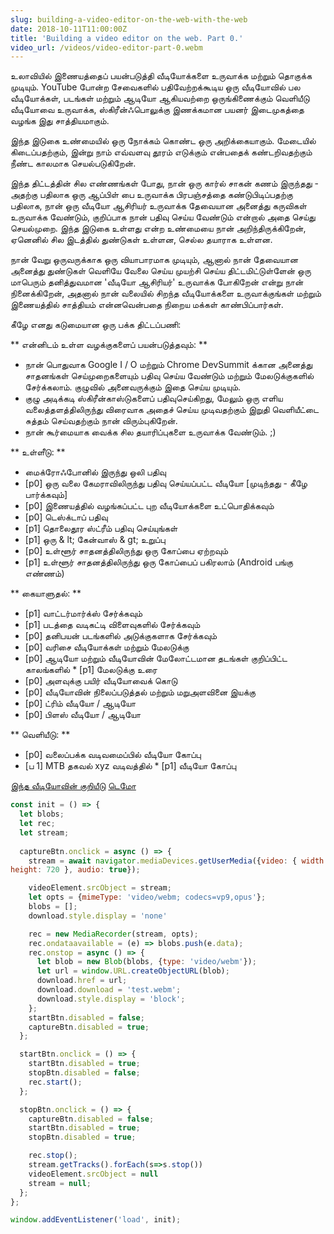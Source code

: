 ```yaml
---
slug: building-a-video-editor-on-the-web-with-the-web
date: 2018-10-11T11:00:00Z
title: 'Building a video editor on the web. Part 0.'
video_url: /videos/video-editor-part-0.webm
---
```



உலாவியில் இணையத்தைப் பயன்படுத்தி வீடியோக்களை உருவாக்க மற்றும் தொகுக்க முடியும். YouTube போன்ற சேவைகளில் பதிவேற்றக்கூடிய ஒரு வீடியோவில் பல வீடியோக்கள், படங்கள் மற்றும் ஆடியோ ஆகியவற்றை ஒருங்கிணைக்கும் வெளியீடு வீடியோவை உருவாக்க, ஸ்கிரீன்ஃபொலுக்கு இணக்கமான பயனர் இடைமுகத்தை வழங்க இது சாத்தியமாகும்.

இந்த இடுகை உண்மையில் ஒரு நோக்கம் கொண்ட ஒரு அறிக்கையாகும். மேடையில் கிடைப்பதற்கும், இன்று நாம் எவ்வளவு தூரம் எடுக்கும் என்பதைக் கண்டறிவதற்கும் நீண்ட காலமாக செயல்படுகிறேன்.

இந்த திட்டத்தின் சில எண்ணங்கள் போது, ​​நான் ஒரு கார்ல் சாகன் கணம் இருந்தது - அதற்கு பதிலாக ஒரு ஆப்பிள் பை உருவாக்க பிரபஞ்சத்தை கண்டுபிடிப்பதற்கு பதிலாக, நான் ஒரு வீடியோ ஆசிரியர் உருவாக்க தேவையான அனைத்து கருவிகள் உருவாக்க வேண்டும், குறிப்பாக நான் பதிவு செய்ய வேண்டும் என்றால் அதை செய்து செயல்முறை. இந்த இடுகை உள்ளது என்ற உண்மையை நான் அறிந்திருக்கிறேன், ஏனெனில் சில இடத்தில் துண்டுகள் உள்ளன, செல்ல தயாராக உள்ளன.

நான் வேறு ஒருவருக்காக ஒரு வியாபாரமாக முடியும், ஆனால் நான் தேவையான அனைத்து துண்டுகள் வெளியே வேலை செய்ய முயற்சி செய்ய திட்டமிட்டுள்ளேன் ஒரு மாபெரும் தனித்துவமான 'வீடியோ ஆசிரியர்' உருவாக்க போகிறேன் என்று நான் நினைக்கிறேன், அதனால் நான் வலையில் சிறந்த வீடியோக்களை உருவாக்குங்கள் மற்றும் இணையத்தில் சாத்தியம் என்னவென்பதை நிறைய மக்கள் காண்பிப்பார்கள்.

கீழே எனது கடுமையான ஒரு பக்க திட்டப்பணி:


** என்னிடம் உள்ள வழக்குகளைப் பயன்படுத்தவும்: **


* நான் பொதுவாக Google I / O மற்றும் Chrome DevSummit க்கான அனைத்து சாதனங்கள் செய்முறைகளையும் பதிவு செய்ய வேண்டும் மற்றும் மேலடுக்குகளில் சேர்க்கலாம். குழுவில் அனைவருக்கும் இதை செய்ய முடியும்.
* குழு அடிக்கடி ஸ்கிரீன்காஸ்டுகளைப் பதிவுசெய்கிறது, மேலும் ஒரு எளிய வலைத்தளத்திலிருந்து விரைவாக அதைச் செய்ய முடிவதற்கும் இறுதி வெளியீட்டை சுத்தம் செய்வதற்கும் நான் விரும்புகிறேன்.
* நான் கூர்மையாக வைக்க சில தயாரிப்புகளை உருவாக்க வேண்டும். ;)


** உள்ளீடு: **


* மைக்ரோஃபோனில் இருந்து ஒலி பதிவு
* [p0] ஒரு வலை கேமராவிலிருந்து பதிவு செய்யப்பட்ட வீடியோ [முடிந்தது - கீழே பார்க்கவும்]
* [p0] இணையத்தில் வழங்கப்பட்ட புற வீடியோக்களை உட்பொதிக்கவும்
* [p0] டெஸ்க்டாப் பதிவு
* [p1] தொலைதூர ஸ்ட்ரீம் பதிவு செய்யுங்கள்
* [p1] ஒரு & lt; கேன்வாஸ் & gt; உறுப்பு
* [p0] உள்ளூர் சாதனத்திலிருந்து ஒரு கோப்பை ஏற்றவும்
* [p1] உள்ளூர் சாதனத்திலிருந்து ஒரு கோப்பைப் பகிரலாம் (Android பங்கு எண்ணம்)


** கையாளுதல்: **


* [p1] வாட்டர்மார்க்ஸ் சேர்க்கவும்
* [p1] படத்தை வடிகட்டி விளைவுகளில் சேர்க்கவும்
* [p0] தனிபயன் படங்களில் அடுக்குகளாக சேர்க்கவும்
* [p0] வரிசை வீடியோக்கள் மற்றும் மேலடுக்கு
* [p0] ஆடியோ மற்றும் வீடியோவின் மேலோட்டமான தடங்கள்
குறிப்பிட்ட காலங்களில் * [p1] மேலடுக்கு உரை
* [p0] அளவுக்கு பயிர் வீடியோவைக் கொடு
* [p0] வீடியோவின் நிலைப்படுத்தல் மற்றும் மறுஅளவினை இயக்கு
* [p0] ட்ரிம் வீடியோ / ஆடியோ
* [p0] பிளஸ் வீடியோ / ஆடியோ


** வெளியீடு: **


* [p0] வலைப்பக்க வடிவமைப்பில் வீடியோ கோப்பு
* [ப 1] MTB தகவல்
xyz வடிவத்தில் * [p1] வீடியோ கோப்பு

[இந்த வீடியோவின் குறியீடு](https://glitch.com/edit/\#!/camera-recorder?path=script.js:1:0) [டெமோ]([https://camera-recorder.glitch.me/](https://camera-recorder.glitch.me/))


```javascript  
const init = () => {  
  let blobs;  
  let rec;  
  let stream;  
    
  captureBtn.onclick = async () => {  
    stream = await navigator.mediaDevices.getUserMedia({video: { width: 1280, 
height: 720 }, audio: true});

    videoElement.srcObject = stream;  
    let opts = {mimeType: 'video/webm; codecs=vp9,opus'};  
    blobs = [];  
    download.style.display = 'none'

    rec = new MediaRecorder(stream, opts);  
    rec.ondataavailable = (e) => blobs.push(e.data);  
    rec.onstop = async () => {  
      let blob = new Blob(blobs, {type: 'video/webm'});  
      let url = window.URL.createObjectURL(blob);  
      download.href = url;  
      download.download = 'test.webm';  
      download.style.display = 'block';  
    };  
    startBtn.disabled = false;  
    captureBtn.disabled = true;  
  };

  startBtn.onclick = () => {  
    startBtn.disabled = true;  
    stopBtn.disabled = false;  
    rec.start();  
  };

  stopBtn.onclick = () => {  
    captureBtn.disabled = false;  
    startBtn.disabled = true;  
    stopBtn.disabled = true;

    rec.stop();  
    stream.getTracks().forEach(s=>s.stop())  
    videoElement.srcObject = null  
    stream = null;  
  };  
};

window.addEventListener('load', init);  
```

